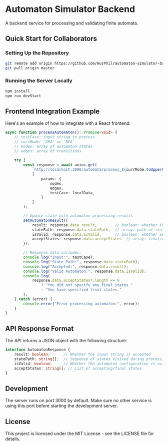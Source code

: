 # Automaton Simulator Backend

A backend service for processing and validating finite automata.

## Quick Start for Collaborators

### Setting Up the Repository

```bash
git remote add origin https://github.com/HusPhil/automaton-simulator-backend.git
git pull origin master
```

### Running the Server Locally
```bash
npm install
npm run devStart
```

## Frontend Integration Example

Here's an example of how to integrate with a React frontend:

```typescript
async function processAutomaton(): Promise<void> {
    // testCase: input string to process
    // currMode: 'DFA' or 'NFA'
    // nodes: array of automaton states
    // edges: array of transitions
    
    try {
        const response = await axios.get(
            `http://localhost:3000/automata/process_${currMode.toUpperCase()}`, 
            {
                params: {
                    nodes,
                    edges,
                    testCase: localData,
                }
            }
        );

        // Update state with automaton processing results
        setAutomatonResult({
            result: response.data.result,        // boolean: whether input is accepted
            statePath: response.data.statePath,  // array: path of states traversed
            isValid: response.data.isValid,      // boolean: whether automaton is valid
            acceptStates: response.data.acceptStates  // array: final/accepting states
        });

        // Response data includes:
        console.log("Input:", testCase);
        console.log("State Path:", response.data.statePath);
        console.log("Accepted:", response.data.result);
        console.log("Valid Automaton:", response.data.isValid);
        console.log(
            response.data.acceptStates?.length <= 0 
                ? "You did not specify any final states." 
                : "You have specified final states."
        );
    } catch (error) {
        console.error("Error processing automaton:", error);
    }
}
```

## API Response Format

The API returns a JSON object with the following structure:

```typescript
interface AutomatonResponse {
    result: boolean;      // Whether the input string is accepted
    statePath: string[];  // Sequence of states visited during processing
    isValid: boolean;     // Whether the automaton configuration is valid
    acceptStates: string[]; // List of accepting/final states
}
```

## Development

The server runs on port 3000 by default. Make sure no other service is using this port before starting the development server.

## License

This project is licensed under the MIT License - see the LICENSE file for details.
